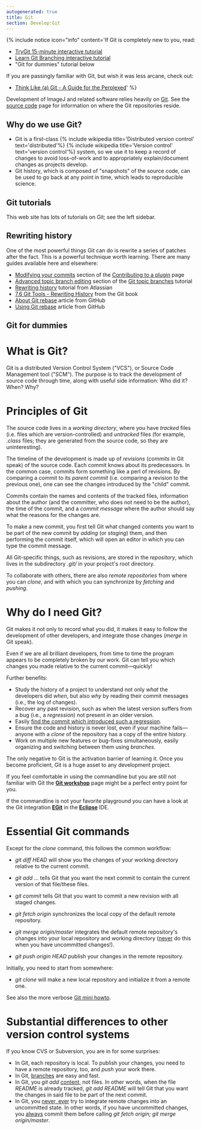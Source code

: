 ```yaml
---
autogenerated: true
title: Git
section: Develop:Git
---
```


{% include notice icon="info" content='If Git is completely new to you, read:

-   [TryGit 15-minute interactive tutorial](https://try.github.io/)
-   [Learn Git Branching interactive tutorial](http://pcottle.github.io/learnGitBranching/)
-   "Git for dummies" tutorial below

If you are passingly familiar with Git, but wish it was less arcane, check out:

-   [Think Like (a) Git - A Guide for the Perplexed](http://think-like-a-git.net/)' %}

Development of ImageJ and related software relies heavily on [Git](http://git-scm.com/). See the [source code](/develop/source) page for information on where the Git repositories reside.

## Why do we use Git?

-   Git is a first-class {% include wikipedia title='Distributed version control' text='distributed'%} {% include wikipedia title='Version control' text='version control'%} system, so we use it to keep a record of changes to avoid loss-of-work and to appropriately explain/document changes as projects develop.
-   Git history, which is composed of "snapshots" of the source code, can be used to go back at any point in time, which leads to reproducible science.

## Git tutorials

This web site has lots of tutorials on Git; see the left sidebar.

## Rewriting history

One of the most powerful things Git can do is rewrite a series of patches after the fact. This is a powerful technique worth learning. There are many guides available here and elsewhere:

* [Modifying your commits](/develop/improving-the-code#modifying-your-commits) section of the [Contributing to a plugin](/develop/improving-the-code) page
*   [Advanced topic branch editing](/develop/git/topic-branches#advanced-topic-branch-editing-ka-rebase-on-drugs) section of the [Git topic branches](/develop/git/topic-branches) tutorial
*   [Rewriting history](https://www.atlassian.com/git/tutorials/rewriting-history/) tutorial from Atlassian
*   [7.6 Git Tools - Rewriting History](https://git-scm.com/book/en/v2/Git-Tools-Rewriting-History) from the Git book
*   [About Git rebase](https://help.github.com/articles/about-git-rebase/) article from GitHub
*   [Using Git rebase](https://help.github.com/articles/using-git-rebase/) article from GitHub

## Git for dummies

# What is Git?

Git is a distributed Version Control System ("VCS"), or Source Code Management tool ("SCM"). The purpose is to track the development of source code through time, along with useful side information: Who did it? When? Why?

# Principles of Git

The source code lives in a *working directory*, where you have *tracked* files (i.e. files which are version-controlled) and *untracked* files (for example, *.class* files; they are generated from the source code, so they are uninteresting).

The timeline of the development is made up of *revisions* (*commits* in Git speak) of the source code. Each commit knows about its predecessors. In the common case, commits form something like a perl of revisions. By comparing a commit to its *parent commit* (i.e. comparing a revision to the previous one), one can see the changes introduced by the "child" commit.

Commits contain the names and contents of the tracked files, information about the author (and the committer, who does not need to be the author), the time of the commit, and a *commit message* where the author should say what the reasons for the changes are.

To make a new commit, you first tell Git what changed contents you want to be part of the new commit by *adding* (or *staging*) them, and then performing the commit itself, which will open an editor in which you can type the commit message.

All Git-specific things, such as revisions, are stored in the *repository*, which lives in the subdirectory *.git/* in your project's root directory.

To collaborate with others, there are also *remote repositories* from where you can *clone*, and with which you can synchronize by *fetching* and *pushing*.

# Why do I need Git?

Git makes it not only to record what you did, it makes it easy to follow the development of other developers, and integrate those changes (*merge* in Git speak).

Even if we are all brilliant developers, from time to time the program appears to be completely broken by our work. Git can tell you which changes you made relative to the current commit—quickly!

Further benefits:

-   Study the history of a project to understand not only *what* the developers did *when*, but also *why* by reading their commit messages (i.e., the log of changes).
-   Recover any past revision, such as when the latest version suffers from a bug (i.e., a *regression*) not present in an older version.
-   Easily [find the commit which introduced such a regression](/develop/git/pinpoint-regressions).
-   Ensure the code and history is never lost, even if your machine fails—anyone with a *clone* of the repository has a copy of the entire history.
-   Work on multiple new features or bug-fixes simultaneously, easily organizing and switching between them using *branches*.

The only negative to Git is the activation barrier of learning it. Once you become proficient, Git is a huge asset to any development project.

If you feel comfortable in using the commandline but you are still not familiar with Git the **[Git workshop](/develop/git/workshop)** page might be a perfect entry point for you.

If the commandline is not your favorite playground you can have a look at the Git integration **[EGit](/develop/git/eclipse)** in the **[Eclipse](/develop/eclipse)** IDE.

# Essential Git commands

Except for the *clone* command, this follows the common workflow:

-   *git diff HEAD* will show you the changes of your working directory relative to the current commit.

<!-- -->

-   *git add <file>...* tells Git that you want the next commit to contain the current version of that file/these files.

<!-- -->

-   *git commit* tells Git that you want to commit a new revision with all staged changes.

<!-- -->

-   *git fetch origin* synchronizes the local copy of the default remote repository.

<!-- -->

-   *git merge origin/master* integrates the default remote repository's changes into your local repository and working directory (<u>never</u> do this when you have uncommitted changes!).

<!-- -->

-   *git push origin HEAD* publish your changes in the remote repository.

Initially, you need to start from somewhere:

-   *git clone <URL>* will make a new local repository and initialize it from a remote one.

See also the more verbose [Git mini howto](/develop/git/mini-howto).

# Substantial differences to other version control systems

If you know CVS or Subversion, you are in for some surprises:

-   In Git, each repository is local. To publish your changes, you need to have a remote repository, too, and *push* your work there.
-   In Git, [branches](/develop/git/topic-branches) are easy and fast.
-   In Git, you *git add* <u>content</u>, not files. In other words, when the file *README* is already tracked, *git add README* will tell Git that you want the changes in said file to be part of the next commit.
-   In Git, you <u>never, ever</u> try to integrate remote changes into an uncommitted state. In other words, if you have uncommitted changes, you <u>always</u> commit them before calling *git fetch origin; git merge origin/master*.


